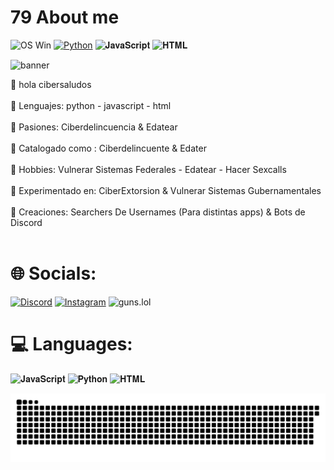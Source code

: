  # 79 About me
![OS Win](https://img.shields.io/badge/OS-Win-0078D4?style=flat&logo=windows&logoColor=white)
[![Python](https://img.shields.io/badge/%20Python%20-1f425f.svg?logo=python)](https://www.python.org/)
![𝐉𝐚𝐯𝐚𝐒𝐜𝐫𝐢𝐩𝐭](https://img.shields.io/badge/Javascript-%23323330?style=flat&logo=javascript&logoColor=%23F7DF1E)
![𝐇𝐓𝐌𝐋](https://img.shields.io/badge/HTML-f06529?style=flat&logo=html5&logoColor=white)


![banner](https://i.ytimg.com/vi/2VOHNPuOD4w/maxresdefault.jpg)

👋 hola cibersaludos<br><br>    📝 Lenguajes: python - javascript - html <br><br>  📝 Pasiones: Ciberdelincuencia & Edatear<br><br>    📝 Catalogado como : Ciberdelincuente & Edater<br><br> 📝 Hobbies: Vulnerar Sistemas Federales - Edatear - Hacer Sexcalls <br><br> 📝 Experimentado en: CiberExtorsion & Vulnerar Sistemas Gubernamentales <br><br> 📝 Creaciones: Searchers De Usernames (Para distintas apps) & Bots de Discord <br><br>

# 🌐 Socials:
[![Discord](https://img.shields.io/badge/Discord-%237289DA.svg?logo=discord&logoColor=white)](https://discord.com/users/867904689483939860) [![Instagram](https://img.shields.io/badge/Instagram-%23E4405F.svg?logo=Instagram&logoColor=white)](https://www.instagram.com/vivoeneltrap79) ![guns.lol](https://img.shields.io/badge/guns.lol-572364?logo=data:image/png;base64,iVBORw0KGgoAAAANSUhEUgAAAOEAAADhCAMAAAAJbSJIAAAAwFBMVEX///8AAAD9/f2qqqr+/v4uLi6UlJSt...&labelColor=572364)
# 💻 Languages:
![𝐉𝐚𝐯𝐚𝐒𝐜𝐫𝐢𝐩𝐭](https://img.shields.io/badge/javascript-%23323330.svg?style=for-the-badge&logo=javascript&logoColor=%23F7DF1E) ![𝐏𝐲𝐭𝐡𝐨𝐧](https://img.shields.io/badge/python-3670A0?style=for-the-badge&logo=python&logoColor=ffdd54) ![𝐇𝐓𝐌𝐋](https://shields.io/badge/HTML--f06529?logo=html5&logoColor=white&labelColor=f06529&style=for-the-badge)


<img src="https://raw.githubusercontent.com/KrashMello/KrashMello/output/snake.svg" alt="Snake animation" />
